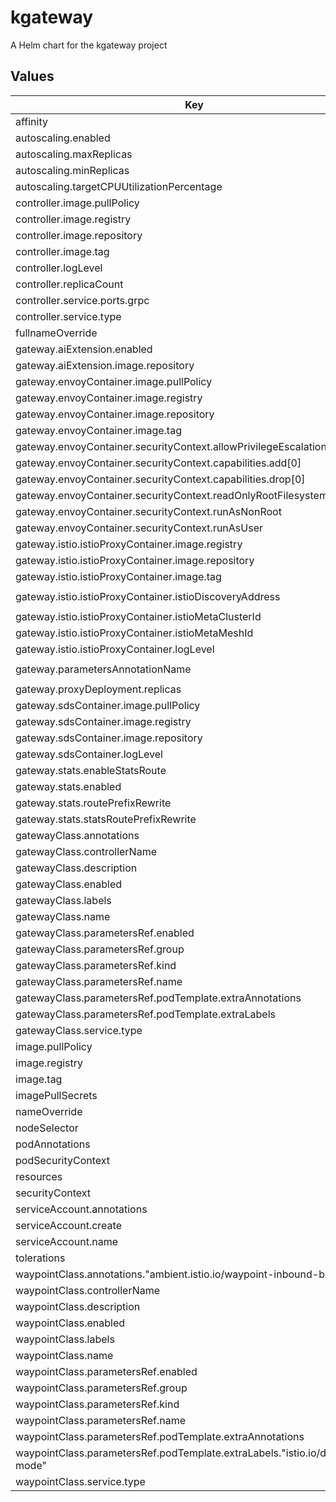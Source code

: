 # kgateway

A Helm chart for the kgateway project

## Values

| Key | Type | Default | Description |
|-----|------|---------|-------------|
| affinity | object | `{}` |  |
| autoscaling.enabled | bool | `false` |  |
| autoscaling.maxReplicas | int | `100` |  |
| autoscaling.minReplicas | int | `1` |  |
| autoscaling.targetCPUUtilizationPercentage | int | `80` |  |
| controller.image.pullPolicy | string | `"IfNotPresent"` |  |
| controller.image.registry | string | `""` |  |
| controller.image.repository | string | `"kgateway"` |  |
| controller.image.tag | string | `""` |  |
| controller.logLevel | string | `"info"` |  |
| controller.replicaCount | int | `1` |  |
| controller.service.ports.grpc | int | `9977` |  |
| controller.service.type | string | `"ClusterIP"` |  |
| fullnameOverride | string | `""` |  |
| gateway.aiExtension.enabled | bool | `false` |  |
| gateway.aiExtension.image.repository | string | `"kgateway-ai-extension"` |  |
| gateway.envoyContainer.image.pullPolicy | string | `"IfNotPresent"` |  |
| gateway.envoyContainer.image.registry | string | `""` |  |
| gateway.envoyContainer.image.repository | string | `"envoy-wrapper"` |  |
| gateway.envoyContainer.image.tag | string | `""` |  |
| gateway.envoyContainer.securityContext.allowPrivilegeEscalation | bool | `false` |  |
| gateway.envoyContainer.securityContext.capabilities.add[0] | string | `"NET_BIND_SERVICE"` |  |
| gateway.envoyContainer.securityContext.capabilities.drop[0] | string | `"ALL"` |  |
| gateway.envoyContainer.securityContext.readOnlyRootFilesystem | bool | `true` |  |
| gateway.envoyContainer.securityContext.runAsNonRoot | bool | `true` |  |
| gateway.envoyContainer.securityContext.runAsUser | int | `10101` |  |
| gateway.istio.istioProxyContainer.image.registry | string | `"docker.io/istio"` |  |
| gateway.istio.istioProxyContainer.image.repository | string | `"proxyv2"` |  |
| gateway.istio.istioProxyContainer.image.tag | string | `"1.22.0"` |  |
| gateway.istio.istioProxyContainer.istioDiscoveryAddress | string | `"istiod.istio-system.svc:15012"` |  |
| gateway.istio.istioProxyContainer.istioMetaClusterId | string | `"Kubernetes"` |  |
| gateway.istio.istioProxyContainer.istioMetaMeshId | string | `"cluster.local"` |  |
| gateway.istio.istioProxyContainer.logLevel | string | `"warning"` |  |
| gateway.parametersAnnotationName | string | `"gateway.kgateway.dev/gateway-parameters-name"` |  |
| gateway.proxyDeployment.replicas | int | `1` |  |
| gateway.sdsContainer.image.pullPolicy | string | `"IfNotPresent"` |  |
| gateway.sdsContainer.image.registry | string | `""` |  |
| gateway.sdsContainer.image.repository | string | `"sds"` |  |
| gateway.sdsContainer.logLevel | string | `"info"` |  |
| gateway.stats.enableStatsRoute | bool | `true` |  |
| gateway.stats.enabled | bool | `true` |  |
| gateway.stats.routePrefixRewrite | string | `"/stats/prometheus"` |  |
| gateway.stats.statsRoutePrefixRewrite | string | `"/stats"` |  |
| gatewayClass.annotations | object | `{}` |  |
| gatewayClass.controllerName | string | `"kgateway.dev/kgateway"` |  |
| gatewayClass.description | string | `"kgateway controller"` |  |
| gatewayClass.enabled | bool | `true` |  |
| gatewayClass.labels | object | `{}` |  |
| gatewayClass.name | string | `"kgateway"` |  |
| gatewayClass.parametersRef.enabled | bool | `true` |  |
| gatewayClass.parametersRef.group | string | `"gateway.kgateway.dev"` |  |
| gatewayClass.parametersRef.kind | string | `"GatewayParameters"` |  |
| gatewayClass.parametersRef.name | string | `"kgateway"` |  |
| gatewayClass.parametersRef.podTemplate.extraAnnotations | object | `{}` |  |
| gatewayClass.parametersRef.podTemplate.extraLabels | object | `{}` |  |
| gatewayClass.service.type | string | `"LoadBalancer"` |  |
| image.pullPolicy | string | `"IfNotPresent"` |  |
| image.registry | string | `"cr.kgateway.dev/kgateway-dev"` |  |
| image.tag | string | `""` |  |
| imagePullSecrets | list | `[]` |  |
| nameOverride | string | `""` |  |
| nodeSelector | object | `{}` |  |
| podAnnotations | object | `{}` |  |
| podSecurityContext | object | `{}` |  |
| resources | object | `{}` |  |
| securityContext | object | `{}` |  |
| serviceAccount.annotations | object | `{}` |  |
| serviceAccount.create | bool | `true` |  |
| serviceAccount.name | string | `""` |  |
| tolerations | list | `[]` |  |
| waypointClass.annotations."ambient.istio.io/waypoint-inbound-binding" | string | `"PROXY/15088"` |  |
| waypointClass.controllerName | string | `"kgateway.dev/kgateway"` |  |
| waypointClass.description | string | `"kgateway waypoint controller"` |  |
| waypointClass.enabled | bool | `true` |  |
| waypointClass.labels | object | `{}` |  |
| waypointClass.name | string | `"kgateway-waypoint"` |  |
| waypointClass.parametersRef.enabled | bool | `true` |  |
| waypointClass.parametersRef.group | string | `"gateway.kgateway.dev"` |  |
| waypointClass.parametersRef.kind | string | `"GatewayParameters"` |  |
| waypointClass.parametersRef.name | string | `"kgateway-waypoint"` |  |
| waypointClass.parametersRef.podTemplate.extraAnnotations | object | `{}` |  |
| waypointClass.parametersRef.podTemplate.extraLabels."istio.io/dataplane-mode" | string | `"ambient"` |  |
| waypointClass.service.type | string | `"ClusterIP"` |  |

